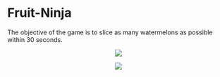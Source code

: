 # Fruit-Ninja
The objective of the game is to slice as many watermelons as possible within 30 seconds.

<p align="center">
  <img src="https://github.com/hasancyhn/Fruit-Ninja/assets/65310402/96f8207e-011d-445c-8047-a9983f2ac11f">
</p>

<p align="center">
  <img src="https://github.com/hasancyhn/Fruit-Ninja/assets/65310402/5c3ed920-6014-43fc-a155-f24353a1fe20">
</p>
